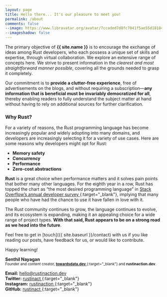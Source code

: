 ```yaml
---
layout: page
title: Hello there... It's our pleasure to meet you!
permalink: /about
comments: false
--image: https://www.libravatar.org/avatar/7ccaded7d8fc7041f5ae55d18184e5fd?d=retro&s=350
--imageshadow: false
---
```


The primary objective of <b>{{ site.name }}</b> is to encourage the exchange of ideas among Rust developers, who each possess a unique set of skills and expertise, through virtual collaboration. We explore an extensive range of concepts here. We strive to present information in the _clearest and most straightforward manner possible_, covering all the grounds needed to grasp it completely. 

Our commitment is to **provide a clutter-free experience**, free of advertisements on the blogs, and without requiring a subscription—**any information that is beneficial must be invariably democratized for all**, thereby enabling readers to fully understand the subject matter at hand without having to rely on additional sources for further clarification.

### Why Rust?

For a variety of reasons, the Rust programming language has become increasingly popular and widely adopting into many domains, and developers are increasingly selecting it for a variety of use cases. Here are some reasons why developers might opt for Rust:

- **Memory safety**
- **Concurrency**
- **Performance**
- **Zero-cost abstractions**

<b>Rust</b> is a great choice when performance matters and it solves pain points that bother many other languages. For the eighth year in a row, Rust has topped the chart as “the most desired programming language” in [Stack Overflow’s annual developer survey <i class="fa-solid fa-arrow-up-right-from-square"></i>](https://survey.stackoverflow.co/2023/#section-admired-and-desired-programming-scripting-and-markup-languages){:target="_blank"}, implying that many people who have had the chance to use it have fallen in love with it.

The Rust community continues to grow, the language continues to evolve, and its ecosystem is expanding, making it an appealing choice for a wide range of project types. **With that said, Rust appears to be on a strong road as we head into the future**.

Feel free to get in [touch]({{ site.baseurl }}/contact) with us if you like reading our posts, have feedback for us, or would like to contribute.
 
Happy learning!

**Senthil Nayagan**<br/>
<sup>Founder and content creator, [**towardsdata.dev** <i class="fa-solid fa-arrow-up-right-from-square"></i>](https://towardsdata.dev/){:target="_blank"} and **rustinaction.dev**.</sup>

**Email:** [hello@rustinaction.dev](mailto:hello@rustinaction.dev)<br/>
**Twitter:** [rustinact <i class="fa-solid fa-arrow-up-right-from-square"></i>](https://twitter.com/rustinact){:target="_blank"}<br/>
**Instagram:** [rustinaction <i class="fa-solid fa-arrow-up-right-from-square"></i>](https://www.instagram.com/rustinaction){:target="_blank"}<br/>
**GitHub:** [rustinact <i class="fa-solid fa-arrow-up-right-from-square"></i>](https://github.com/rustinact){:target="_blank"}<br/>

